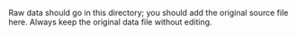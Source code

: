Raw data should go in this directory; 
you should add the original source file here.
Always keep the original data file without editing.
